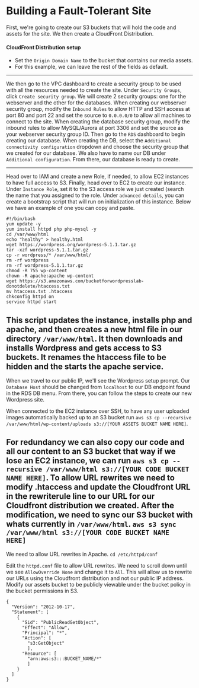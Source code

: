 # Building a Fault-Tolerant Site
First, we're going to create our S3 buckets that will hold the code and assets for the site. We then create a CloudFront Distribution.

#### CloudFront Distribution setup
- Set the `Origin Domain Name` to the bucket that contains our media assets.
- For this example, we can leave the rest of the fields as default.
---

We then go to the VPC dashboard to create a security group to be used with all the resources needed to create the site. Under `Security Groups`, click `Create security group`. We will create 2 security groups: one for the webserver and the other for the databases. When creating our webserver security group, modify the `Inbound Rules` to allow HTTP and SSH access at port 80 and port 22 and set the source to `0.0.0.0/0` to allow all machines to connect to the site. When creating the database security group, modify the inbound rules to allow MySQL/Aurora at port 3306 and set the source as your webserver security group ID. Then go to the `RDS` dashboard to begin creating our database. When creating the DB, select the `Additional connectivity configuration` dropdown and choose the security group that we created for our database. We also have to name our DB under `Additional configuration`. From there, our database is ready to create.

---
Head over to IAM and create a new Role, if needed, to allow EC2 instances to have full access to S3. Finally, head over to EC2 to create our instance. Under `Instance Role`, set it to the S3 access role we just created (search the name that you assigned to the role. Under `advanced details`, you can create a bootstrap script that will run on initialization of this instance. Below we have an example of one you can copy and paste. 
```
#!/bin/bash
yum update -y
yum install httpd php php-mysql -y
cd /var/www/html
echo "healthy" > healthy.html
wget https://wordpress.org/wordpress-5.1.1.tar.gz
tar -xzf wordpress-5.1.1.tar.gz
cp -r wordpress/* /var/www/html/
rm -rf wordpress
rm -rf wordpress-5.1.1.tar.gz
chmod -R 755 wp-content
chown -R apache:apache wp-content
wget https://s3.amazonaws.com/bucketforwordpresslab-donotdelete/htaccess.txt
mv htaccess.txt .htaccess
chkconfig httpd on
service httpd start
```
This script updates the instance, installs php and apache, and then creates a new html file in our directory `/var/www/html`. It then downloads and installs Wordpress and gets access to S3 buckets. It renames the htaccess file to be hidden and the starts the apache service. 
---
When we travel to our public IP, we'll see the Wordpress setup prompt. Our `Database Host` should be changed from `localhost` to our DB endpoint found in the RDS DB menu. From there, you can follow the steps to create our new Wordpress site.

When connected to the EC2 instance over SSH, to have any user uploaded images automatically backed up to an S3 bucket run `aws s3 cp --recursive /var/www/html/wp-content/uploads s3://[YOUR ASSETS BUCKET NAME HERE]`.

For redundancy we can also copy our code and all our content to an S3 bucket that way if we lose an EC2 instance, we can run `aws s3 cp --recursive /var/www/html s3://[YOUR CODE BUCKET NAME HERE]`.
To allow URL rewrites we need to modify .htaccess and update the Cloudfront URL in the rewriterule line to our URL for our Cloudfront distribution we created. After the modification, we need to sync our S3 bucket with whats currently in `/var/www/html`.
`aws s3 sync /var/www/html s3://[YOUR CODE BUCKET NAME HERE]`
---
We need to allow URL rewrites in Apache. 
`cd /etc/httpd/conf`

Edit the `httpd.conf` file to allow URL rewrites. We need to scroll down until we see `AllowOverride None` and change it to `All`. This will allow us to rewrite our URLs using the Cloudfront distribution and not our public IP address. Modify our assets bucket to be publicly viewable under the bucket policy in the bucket permissions in S3.
```
{
  "Version": "2012-10-17",
  "Statement": [
    {
      "Sid": "PublicReadGetObject",
      "Effect": "Allow",
      "Principal": "*",
      "Action": [
        "s3:GetObject"
        ],
      "Resource": [
        "arn:aws:s3:::BUCKET_NAME/*"
        ]
    }
  ]
}
```

